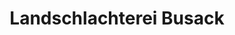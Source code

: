 ---
title: "Landschlachterei Busack"
url: /wakendorf-ii/landschlachterei-busack/
shop: Metzgerei
---